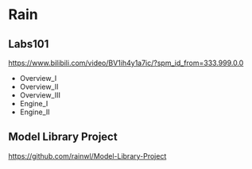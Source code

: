 # Rain
## Labs101

https://www.bilibili.com/video/BV1ih4y1a7ic/?spm_id_from=333.999.0.0

- Overview_I
- Overview_II
- Overview_III
- Engine_I
- Engine_II

## Model Library Project

https://github.com/rainwl/Model-Library-Project



